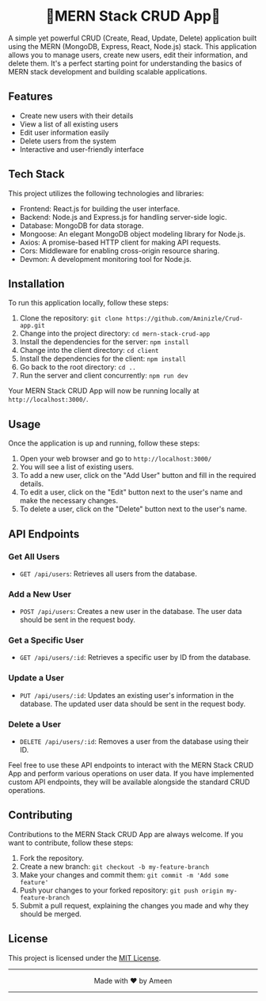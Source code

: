 <h1 align=center>🌟MERN Stack CRUD App🌟</h1>
A simple yet powerful CRUD (Create, Read, Update, Delete) application built using the MERN (MongoDB, Express, React, Node.js) stack. This application allows you to manage users, create new users, edit their information, and delete them. It's a perfect starting point for understanding the basics of MERN stack development and building scalable applications.

## Features

- Create new users with their details
- View a list of all existing users
- Edit user information easily
- Delete users from the system
- Interactive and user-friendly interface

## Tech Stack

This project utilizes the following technologies and libraries:

- Frontend: React.js for building the user interface.
- Backend: Node.js and Express.js for handling server-side logic.
- Database: MongoDB for data storage.
- Mongoose: An elegant MongoDB object modeling library for Node.js.
- Axios: A promise-based HTTP client for making API requests.
- Cors: Middleware for enabling cross-origin resource sharing.
- Devmon: A development monitoring tool for Node.js.


## Installation

To run this application locally, follow these steps:

1. Clone the repository: `git clone https://github.com/Aminizle/Crud-app.git`
2. Change into the project directory: `cd mern-stack-crud-app`
3. Install the dependencies for the server: `npm install`
4. Change into the client directory: `cd client`
5. Install the dependencies for the client: `npm install`
6. Go back to the root directory: `cd ..`
7. Run the server and client concurrently: `npm run dev`

Your MERN Stack CRUD App will now be running locally at `http://localhost:3000/`.

## Usage

Once the application is up and running, follow these steps:

1. Open your web browser and go to `http://localhost:3000/`
2. You will see a list of existing users.
3. To add a new user, click on the "Add User" button and fill in the required details.
4. To edit a user, click on the "Edit" button next to the user's name and make the necessary changes.
5. To delete a user, click on the "Delete" button next to the user's name.

## API Endpoints

### Get All Users

- `GET /api/users`: Retrieves all users from the database.

### Add a New User

- `POST /api/users`: Creates a new user in the database. The user data should be sent in the request body.

### Get a Specific User

- `GET /api/users/:id`: Retrieves a specific user by ID from the database.

### Update a User

- `PUT /api/users/:id`: Updates an existing user's information in the database. The updated user data should be sent in the request body.

### Delete a User

- `DELETE /api/users/:id`: Removes a user from the database using their ID.

Feel free to use these API endpoints to interact with the MERN Stack CRUD App and perform various operations on user data. If you have implemented custom API endpoints, they will be available alongside the standard CRUD operations.

## Contributing

Contributions to the MERN Stack CRUD App are always welcome. If you want to contribute, follow these steps:

1. Fork the repository.
2. Create a new branch: `git checkout -b my-feature-branch`
3. Make your changes and commit them: `git commit -m 'Add some feature'`
4. Push your changes to your forked repository: `git push origin my-feature-branch`
5. Submit a pull request, explaining the changes you made and why they should be merged.

## License

This project is licensed under the [MIT License](LICENSE).

---

<p align="center">Made with ❤ by Ameen</p>

---
